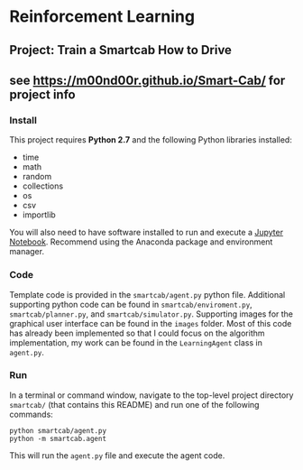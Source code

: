 # Reinforcement Learning
## Project: Train a Smartcab How to Drive
## see https://m00nd00r.github.io/Smart-Cab/ for project info

### Install

This project requires **Python 2.7** and the following Python libraries installed:

- time
- math
- random
- collections
- os
- csv
- importlib

You will also need to have software installed to run and execute a [Jupyter Notebook](http://ipython.org/notebook.html). Recommend using the Anaconda package and environment manager.

### Code

Template code is provided in the `smartcab/agent.py` python file. Additional supporting python code can be found in `smartcab/enviroment.py`, `smartcab/planner.py`, and `smartcab/simulator.py`. Supporting images for the graphical user interface can be found in the `images` folder. Most of this code has already been implemented so that I could focus on the algorithm implementation, my work can be found in the `LearningAgent` class in `agent.py`. 

### Run

In a terminal or command window, navigate to the top-level project directory `smartcab/` (that contains this README) and run one of the following commands:

```python smartcab/agent.py```  
```python -m smartcab.agent```

This will run the `agent.py` file and execute the agent code.
